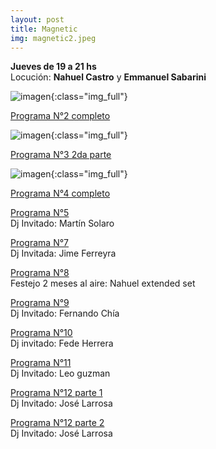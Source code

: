 ```yaml
---
layout: post
title: Magnetic
img: magnetic2.jpeg
---
```


__Jueves de 19 a 21 hs__  
Locución: __Nahuel Castro__ y __Emmanuel Sabarini__

![imagen]({{site.baseurl}}/img/magnetic1.jpeg){:class="img_full"}

[Programa N°2 completo](https://archive.org/details/ojodebarro_magnetic_2)

![imagen]({{site.baseurl}}/img/magnetic3.jpeg){:class="img_full"}

[Programa N°3 2da parte](https://archive.org/details/ojodebarro_magnetic_3)

![imagen]({{site.baseurl}}/img/magnetic4.jpeg){:class="img_full"}

[Programa N°4 completo](https://archive.org/details/ojodebarro_magnetic_4)

[Programa N°5](https://archive.org/details/ojodebarro_magnetic_5)  
Dj Invitado: Martín Solaro

[Programa N°7](https://archive.org/details/ojodebarro_magnetic_8)  
Dj Invitada: Jime Ferreyra

[Programa N°8](https://archive.org/details/ojodebarro_magnetic_8_201809)  
Festejo 2 meses al aire: Nahuel extended set

[Programa N°9](https://archive.org/details/ojodebarro_magnetic_9)  
Dj Invitado: Fernando Chía

[Programa N°10](https://archive.org/details/ojodebarro_magnetic_10)  
Dj invitado: Fede Herrera

[Programa N°11](https://archive.org/details/ojodebarro_magnetic_11)  
Dj Invitado: Leo guzman

[Programa N°12 parte 1](https://archive.org/details/ojodebarro_magnetic_12_1)  
Dj Invitado: José Larrosa

[Programa N°12 parte 2](https://archive.org/details/ojodebarro_magnetic_12_2)  
Dj Invitado: José Larrosa
